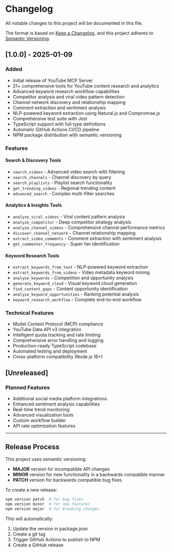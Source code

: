 # Changelog

All notable changes to this project will be documented in this file.

The format is based on [Keep a Changelog](https://keepachangelog.com/en/1.0.0/),
and this project adheres to [Semantic Versioning](https://semver.org/spec/v2.0.0.html).

## [1.0.0] - 2025-01-09

### Added
- Initial release of YouTube MCP Server
- 21+ comprehensive tools for YouTube content research and analytics
- Advanced keyword research workflow capabilities
- Competitor analysis and viral video pattern detection
- Channel network discovery and relationship mapping
- Comment extraction and sentiment analysis
- NLP-powered keyword extraction using Natural.js and Compromise.js
- Comprehensive test suite with Jest
- TypeScript support with full type definitions
- Automatic GitHub Actions CI/CD pipeline
- NPM package distribution with semantic versioning

### Features
#### Search & Discovery Tools
- `search_videos` - Advanced video search with filtering
- `search_channels` - Channel discovery by query
- `search_playlists` - Playlist search functionality
- `get_trending_videos` - Regional trending content
- `advanced_search` - Complex multi-filter searches

#### Analytics & Insights Tools
- `analyze_viral_videos` - Viral content pattern analysis
- `analyze_competitor` - Deep competitor strategy analysis
- `analyze_channel_videos` - Comprehensive channel performance metrics
- `discover_channel_network` - Channel relationship mapping
- `extract_video_comments` - Comment extraction with sentiment analysis
- `get_commenter_frequency` - Super fan identification

#### Keyword Research Tools
- `extract_keywords_from_text` - NLP-powered keyword extraction
- `extract_keywords_from_videos` - Video metadata keyword mining
- `analyze_keywords` - Competition and opportunity analysis
- `generate_keyword_cloud` - Visual keyword cloud generation
- `find_content_gaps` - Content opportunity identification
- `analyze_keyword_opportunities` - Ranking potential analysis
- `keyword_research_workflow` - Complete end-to-end workflow

### Technical Features
- Model Context Protocol (MCP) compliance
- YouTube Data API v3 integration
- Intelligent quota tracking and rate limiting
- Comprehensive error handling and logging
- Production-ready TypeScript codebase
- Automated testing and deployment
- Cross-platform compatibility (Node.js 16+)

## [Unreleased]

### Planned Features
- Additional social media platform integrations
- Enhanced sentiment analysis capabilities
- Real-time trend monitoring
- Advanced visualization tools
- Custom workflow builder
- API rate optimization features

---

## Release Process

This project uses semantic versioning:
- **MAJOR** version for incompatible API changes
- **MINOR** version for new functionality in a backwards compatible manner  
- **PATCH** version for backwards compatible bug fixes

To create a new release:
```bash
npm version patch  # for bug fixes
npm version minor  # for new features
npm version major  # for breaking changes
```

This will automatically:
1. Update the version in package.json
2. Create a git tag
3. Trigger GitHub Actions to publish to NPM
4. Create a GitHub release
